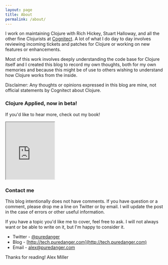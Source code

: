 ```yaml
---
layout: page
title: About
permalink: /about/
---
```


I work on maintaining Clojure with Rich Hickey, Stuart Halloway, and all the other fine 
Clojurists at [Cognitect](http://cognitect.com). A lot of what I do day to day involves
reviewing incoming tickets and patches for Clojure or working on new features or
enhancements. 

Most of this work involves deeply understanding the code base for Clojure itself and I
created this blog to record my own thoughts, both for my own memories and because
this might be of use to others wishing to understand how Clojure works from the inside.

Disclaimer: Any thoughts or opinions expressed in this blog are mine, not official
statements by Cognitect about Clojure. 

### Clojure Applied, now in beta!

If you'd like to hear more, check out my book!

<iframe border="0px" height="182px" seamless="true" src="https://pragprog.com/products/buy_now_insert/vmclojeco" width="155px">
Buy Now
</iframe>

### Contact me

This blog intentionally does not have comments. If you have question or a comment, please
drop me a line on Twitter or by email. I will update the post in the case of errors or
other useful information.

If you have a topic you'd like me to cover, feel free to ask. I will not always want or be
able to write on it, but I'm happy to consider it.

- Twitter - [@puredanger](http://twitter.com/puredanger)
- Blog - [http://tech.puredanger.com](http://tech.puredanger.com)
- Email - [alex@puredanger.com](mailto:alex@puredanger.com)

Thanks for reading!
Alex Miller

